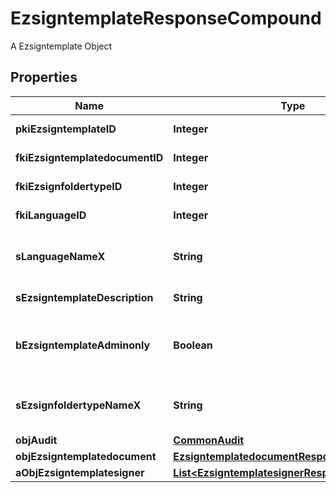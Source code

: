 

# EzsigntemplateResponseCompound

A Ezsigntemplate Object

## Properties

| Name | Type | Description | Notes |
|------------ | ------------- | ------------- | -------------|
|**pkiEzsigntemplateID** | **Integer** | The unique ID of the Ezsigntemplate |  |
|**fkiEzsigntemplatedocumentID** | **Integer** | The unique ID of the Ezsigntemplatedocument |  [optional] |
|**fkiEzsignfoldertypeID** | **Integer** | The unique ID of the Ezsignfoldertype. |  |
|**fkiLanguageID** | **Integer** | The unique ID of the Language.  Valid values:  |Value|Description| |-|-| |1|French| |2|English| |  |
|**sLanguageNameX** | **String** | The Name of the Language in the language of the requester |  |
|**sEzsigntemplateDescription** | **String** | The description of the Ezsigntemplate |  |
|**bEzsigntemplateAdminonly** | **Boolean** | Whether the Ezsigntemplate can be accessed by admin users only (eUserType&#x3D;Normal) |  |
|**sEzsignfoldertypeNameX** | **String** | The name of the Ezsignfoldertype in the language of the requester |  |
|**objAudit** | [**CommonAudit**](CommonAudit.md) |  |  |
|**objEzsigntemplatedocument** | [**EzsigntemplatedocumentResponse**](EzsigntemplatedocumentResponse.md) |  |  [optional] |
|**aObjEzsigntemplatesigner** | [**List&lt;EzsigntemplatesignerResponseCompound&gt;**](EzsigntemplatesignerResponseCompound.md) |  |  |



